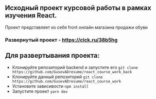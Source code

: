 ## Исходный проект курсовой работы в рамках изучения React.
Проект представляет из себя front онлайн магазина продажи обуви
### Развернутый проект - https://clck.ru/38b5hg

## Для развертывания проекта:
* Клонируйте репозиторий backend и запустите его `git clone https://github.com/GusevADresume/react_course_work_back`
* Клонируйте данный репозиторий `git clone https://github.com/GusevADresume/react_course_work`
* Установите зависивости `npm install`
* Запустите проект `yarn dev`


